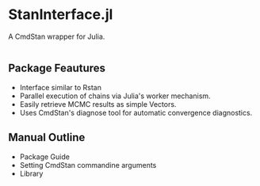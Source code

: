# StanInterface.jl

A CmdStan wrapper for Julia.

```@contents
```

## Package Feautures

- Interface similar to Rstan
- Parallel execution of chains via Julia's worker mechanism.
- Easily retrieve MCMC results as simple Vectors.
- Uses CmdStan's diagnose tool for automatic convergence diagnostics.

## Manual Outline

- Package Guide
- Setting CmdStan commandine arguments
- Library
